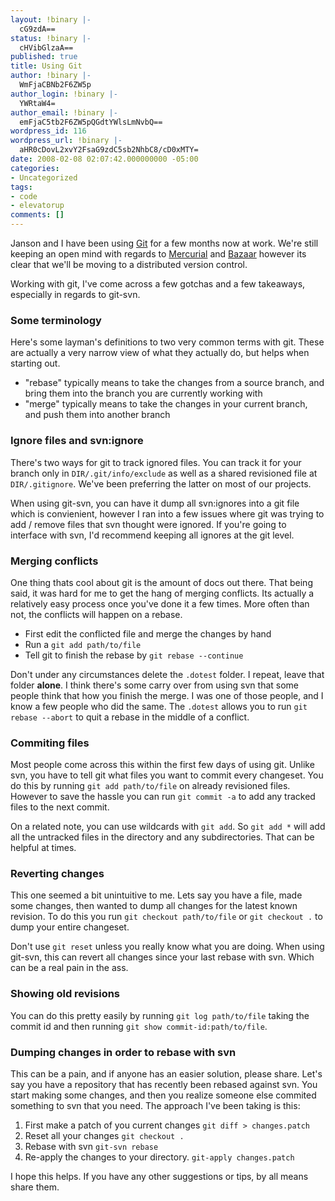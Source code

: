 ```yaml
---
layout: !binary |-
  cG9zdA==
status: !binary |-
  cHVibGlzaA==
published: true
title: Using Git
author: !binary |-
  WmFjaCBNb2F6ZW5p
author_login: !binary |-
  YWRtaW4=
author_email: !binary |-
  emFjaC5tb2F6ZW5pQGdtYWlsLmNvbQ==
wordpress_id: 116
wordpress_url: !binary |-
  aHR0cDovL2xvY2FsaG9zdC5sb2NhbC8/cD0xMTY=
date: 2008-02-08 02:07:42.000000000 -05:00
categories:
- Uncategorized
tags:
- code
- elevatorup
comments: []
---
```

Janson and I have been using [Git](http://git.or.cz/) for a few months now at work. We're still keeping an open mind with regards to [Mercurial](http://www.selenic.com/mercurial/wiki/) and [Bazaar](http://bazaar-vcs.org/) however its clear that we'll be moving to a distributed version control.

Working with git, I've come across a few gotchas and a few takeaways, especially in regards to git-svn. 

### Some terminology

Here's some layman's definitions to two very common terms with git. These are actually a very narrow view of what they actually do, but helps when starting out.

* "rebase" typically means to take the changes from a source branch, and bring them into the branch you are currently working with
* "merge" typically means to take the changes in your current branch, and push them into another branch

### Ignore files and svn:ignore

There's two ways for git to track ignored files. You can track it for your branch only in `DIR/.git/info/exclude` as well as a shared revisioned file at `DIR/.gitignore`. We've been preferring the latter on most of our projects.

When using git-svn, you can have it dump all svn:ignores into a git file which is convienient, however I ran into a few issues where git was trying to add / remove files that svn thought were ignored. If you're going to interface with svn, I'd recommend keeping all ignores at the git level.

### Merging conflicts

One thing thats cool about git is the amount of docs out there. That being said, it was hard for me to get  the hang of merging conflicts. Its actually a relatively easy process once you've done it a few times. More often than not, the conflicts will happen on a rebase.

* First edit the conflicted file and merge the changes by hand
* Run a `git add path/to/file`
* Tell git to finish the rebase by `git rebase --continue`

Don't under any circumstances delete the `.dotest` folder. I repeat, leave that folder **alone**. I think there's some carry over from using svn that some people think that how you finish the merge. I was one of those people, and I know a few people who did the same. The `.dotest` allows you to run `git rebase --abort` to quit a rebase in the middle of a conflict.

### Commiting files

Most people come across this within the first few days of using git. Unlike svn, you have to tell git what files you want to commit every changeset. You do this by running `git add path/to/file` on already revisioned files. However to save the hassle you can run `git commit -a` to add any tracked files to the next commit.

On a related note, you can use wildcards with `git add`. So `git add *` will add all the untracked files in the directory and any subdirectories. That can be helpful at times.

### Reverting changes

This one seemed a bit unintuitive to me. Lets say you have a file, made some changes, then wanted to dump all changes for the latest known revision. To do this you run `git checkout path/to/file` or `git checkout .` to dump your entire changeset.

Don't use `git reset` unless you really know what you are doing. When using git-svn, this can revert all changes since your last rebase with svn. Which can be a real pain in the ass.

### Showing old revisions

You can do this pretty easily by running `git log path/to/file` taking the commit id and then running `git show commit-id:path/to/file`.

### Dumping changes in order to rebase with svn

This can be a pain, and if anyone has an easier solution, please share. Let's say you have a repository  that has recently been rebased against svn. You start making some changes, and then you realize someone else commited something to svn that you need. The approach I've been taking is this:

1. First make a patch of you current changes `git diff > changes.patch`
1. Reset all your changes `git checkout .`
1. Rebase with svn `git-svn rebase`
1. Re-apply the changes to your directory. `git-apply changes.patch`

I hope this helps. If you have any other suggestions or tips, by all means share them.

